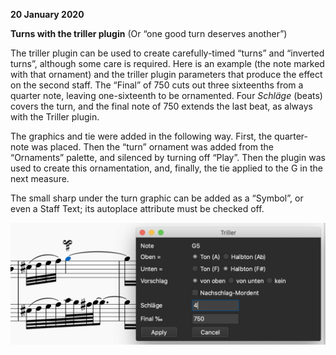 **20 January 2020**

**Turns with the triller plugin** (Or “one good turn deserves another”)

The triller plugin can be used to create carefully-timed “turns” and “inverted turns”, although some care is required. Here is an example
(the note marked with that ornament) and the triller plugin parameters that produce the effect on the second staff.  The “Final” of 750 cuts out three sixteenths 
from a quarter note, leaving one-sixteenth to be ornamented. Four *Schläge* (beats) covers the turn, and the final note of 750 extends the last beat,
as always with the Triller plugin.

The graphics and tie were added in the following way.  First, the quarter-note was placed.  Then the “turn” ornament was added from the “Ornaments”
palette, and silenced by turning off “Play”.  Then the plugin was used to create this ornamentation, and, finally, the tie applied to the G in
the next measure.

The small sharp under the turn graphic can be added as a “Symbol”, or even a Staff Text; its autoplace attribute must be checked off.


![Triller turn example](TrillerTurn.png)
